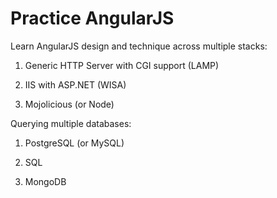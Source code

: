 Practice AngularJS
==================

Learn AngularJS design and technique across multiple stacks:

1) Generic HTTP Server with CGI support (LAMP)

2) IIS with ASP.NET (WISA)

3) Mojolicious (or Node)

Querying multiple databases:

1) PostgreSQL (or MySQL)

2) SQL

3) MongoDB
